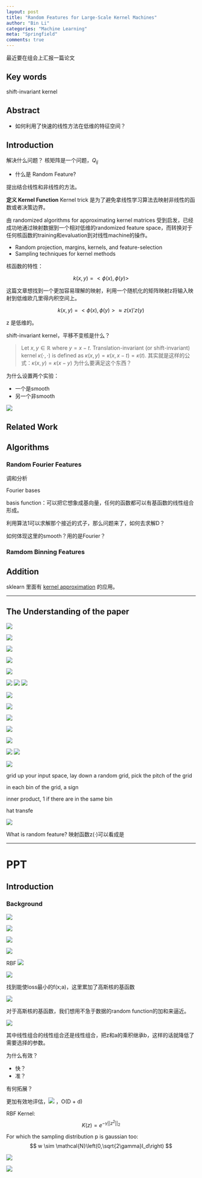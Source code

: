 ```yaml
---
layout: post
title: "Random Features for Large-Scale Kernel Machines"
author: "Bin Li"
categories: "Machine Learning"
meta: "Springfield"
comments: true
---
```


最近要在组会上汇报一篇论文

## Key words
shift-invariant kernel

## Abstract

* 如何利用了快速的线性方法在低维的特征空间？

## Introduction
解决什么问题？
核矩阵是一个问题，$Q_{ij}$

- 什么是 Random Feature?

提出结合线性和非线性的方法。

**定义 Kernel Function**
Kernel trick 是为了避免拿线性学习算法去映射非线性的函数或者决策边界。

由 randomized algorithms for approximating kernel matrices 受到启发，已经成功地通过映射数据到一个相对低维的randomized feature space，而转换对于任何核函数的training和evaluation到对线性machine的操作。

* Random projection, margins, kernels, and feature-selection
* Sampling techniques for kernel methods

核函数的特性：

$$k(x,y)=<\phi(x), \phi(y)>$$

这篇文章想找到一个更加容易理解的映射，利用一个随机化的矩阵映射z将输入映射到低维欧几里得内积空间上。

$$k(x,y)=<\phi(x), \phi(y)>\approx z(x)\prime z(y)$$

z 是低维的。

shift-invariant kernel，平移不变核是什么？
> Let $x,y∈ℝ$ where $y=x−t$. Translation-invariant (or shift-invariant) kernel $κ(⋅,⋅)$ is defined as $κ(x,y)=κ(x,x−t)=κ(t)$.
> 其实就是这样的公式：$κ(x,y)=κ(x-y)$
为什么要满足这个东西？

为什么设置两个实验：

* 一个是smooth
* 另一个非smooth

![](/images/media/15144604725009.jpg)


## Related Work

## Algorithms
### Random Fourier Features
调和分析

Fourier bases

basis function：可以把它想象成基向量，任何的函数都可以有基函数的线性组合形成。

利用算法1可以求解那个接近的式子，那么问题来了，如何去求解D？

如何体现这里的smooth？用的是Fourier？

### Ramdom Binning Features






## Addition
sklearn 里面有 [kernel approximation](https://github.com/scikit-learn/scikit-learn/blob/master/sklearn/kernel_approximation.py) 的应用。

----

## The Understanding of the paper

![](/images/media/15142117647699.jpg)

![](/images/media/15145090094145.jpg)

![](/images/media/15145091469265.jpg)

![](/images/media/15145096856315.jpg)

![](/images/media/15145152048882.jpg)

![](/images/media/15145161499742.jpg)
![](/images/media/15145200804210.jpg)
![](/images/media/15145203289366.jpg)

![](/images/media/15145203057590.jpg)


![](/images/media/15145103285063.jpg)

![](/images/media/15145104134270.jpg)

![](/images/media/15145105547817.jpg)


![](/images/media/15145235336412.jpg)


![](/images/media/15145229581530.jpg)
![](/images/media/15145241371207.jpg)


![](/images/media/15145238467219.jpg)


grid up your input space, lay down a random grid, pick the pitch of the grid

in each bin of the grid, a sign

inner product, 1 if there are in the same bin

hat transfe


![](/images/media/15145105880619.jpg)


What is random feature?
映射函数z(·)可以看成是

----

# PPT
## Introduction
### Background
![](/images/media/15144718498039.jpg)

![](/images/media/15144721110768.jpg)


![](/images/media/15144721233406.jpg)


![](/images/media/15144721395399.jpg)

RBF
![](/images/media/15144804742032.jpg)



![](/images/media/15144811528834.jpg)

找到能使loss最小的f(x;a)，这里累加了高斯核的基函数

![](/images/media/15144812965651.jpg)

对于高斯核的基函数，我们想用不急于数据的random function的加和来逼近。

![](/images/media/15144813697492.jpg)

其中线性组合的线性组合还是线性组合，把z和a的乘积继承b，这样的话就降低了需要选择的参数。

为什么有效？
* 快？
* 准？

有何拓展？

更加有效地评估，![](/images/media/15144824631369.jpg) ，O(D + d)




RBF Kernel: 
$$K(z) = e^{-\gamma ||z^2||_2 } $$ 

For which the sampling distribution p is gaussian too: 
$$ w \sim \mathcal{N}\left(0,\sqrt{2\gamma}I_d\right) $$

![](/images/media/15145214560842.jpg)


![](/images/media/15145218809495.jpg)


